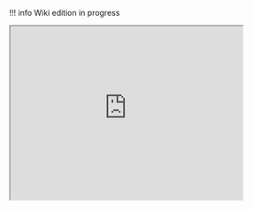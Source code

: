 !!! info
    Wiki edition in progress

<iframe width="420" height="315"
  src="https://www.youtube.com/embed/og2ssRhCrnI">
</iframe>
